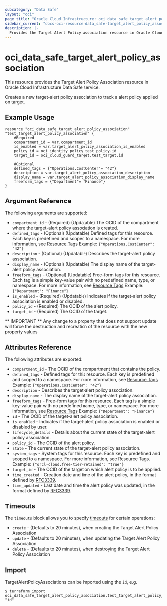```yaml
---
subcategory: "Data Safe"
layout: "oci"
page_title: "Oracle Cloud Infrastructure: oci_data_safe_target_alert_policy_association"
sidebar_current: "docs-oci-resource-data_safe-target_alert_policy_association"
description: |-
  Provides the Target Alert Policy Association resource in Oracle Cloud Infrastructure Data Safe service
---
```


# oci_data_safe_target_alert_policy_association
This resource provides the Target Alert Policy Association resource in Oracle Cloud Infrastructure Data Safe service.

Creates a new target-alert policy association to track a alert policy applied on target.


## Example Usage

```hcl
resource "oci_data_safe_target_alert_policy_association" "test_target_alert_policy_association" {
	#Required
	compartment_id = var.compartment_id
	is_enabled = var.target_alert_policy_association_is_enabled
	policy_id = oci_identity_policy.test_policy.id
	target_id = oci_cloud_guard_target.test_target.id

	#Optional
	defined_tags = {"Operations.CostCenter"= "42"}
	description = var.target_alert_policy_association_description
	display_name = var.target_alert_policy_association_display_name
	freeform_tags = {"Department"= "Finance"}
}
```

## Argument Reference

The following arguments are supported:

* `compartment_id` - (Required) (Updatable) The OCID of the compartment where the target-alert policy association is created.
* `defined_tags` - (Optional) (Updatable) Defined tags for this resource. Each key is predefined and scoped to a namespace. For more information, see [Resource Tags](https://docs.cloud.oracle.com/iaas/Content/General/Concepts/resourcetags.htm) Example: `{"Operations.CostCenter": "42"}`
* `description` - (Optional) (Updatable) Describes the target-alert policy association.
* `display_name` - (Optional) (Updatable) The display name of the target-alert policy association.
* `freeform_tags` - (Optional) (Updatable) Free-form tags for this resource. Each tag is a simple key-value pair with no predefined name, type, or namespace. For more information, see [Resource Tags](https://docs.cloud.oracle.com/iaas/Content/General/Concepts/resourcetags.htm)  Example: `{"Department": "Finance"}`
* `is_enabled` - (Required) (Updatable) Indicates if the target-alert policy association is enabled or disabled.
* `policy_id` - (Required) The OCID of the alert policy.
* `target_id` - (Required) The OCID of the target.


** IMPORTANT **
Any change to a property that does not support update will force the destruction and recreation of the resource with the new property values

## Attributes Reference

The following attributes are exported:

* `compartment_id` - The OCID of the compartment that contains the policy.
* `defined_tags` - Defined tags for this resource. Each key is predefined and scoped to a namespace. For more information, see [Resource Tags](https://docs.cloud.oracle.com/iaas/Content/General/Concepts/resourcetags.htm) Example: `{"Operations.CostCenter": "42"}`
* `description` - Describes the target-alert policy association.
* `display_name` - The display name of the target-alert policy association.
* `freeform_tags` - Free-form tags for this resource. Each tag is a simple key-value pair with no predefined name, type, or namespace. For more information, see [Resource Tags](https://docs.cloud.oracle.com/iaas/Content/General/Concepts/resourcetags.htm)  Example: `{"Department": "Finance"}`
* `id` - The OCID of the target-alert policy association.
* `is_enabled` - Indicates if the target-alert policy association is enabled or disabled by user.
* `lifecycle_details` - Details about the current state of the target-alert policy association.
* `policy_id` - The OCID of the alert policy.
* `state` - The current state of the target-alert policy association.
* `system_tags` - System tags for this resource. Each key is predefined and scoped to a namespace. For more information, see Resource Tags. Example: `{"orcl-cloud.free-tier-retained": "true"}`
* `target_id` - The OCID of the target on which alert policy is to be applied.
* `time_created` - Creation date and time of the alert policy, in the format defined by [RFC3339](https://tools.ietf.org/html/rfc3339).
* `time_updated` - Last date and time the alert policy was updated, in the format defined by [RFC3339](https://tools.ietf.org/html/rfc3339).

## Timeouts

The `timeouts` block allows you to specify [timeouts](https://registry.terraform.io/providers/oracle/oci/latest/docs/guides/changing_timeouts) for certain operations:
* `create` - (Defaults to 20 minutes), when creating the Target Alert Policy Association
* `update` - (Defaults to 20 minutes), when updating the Target Alert Policy Association
* `delete` - (Defaults to 20 minutes), when destroying the Target Alert Policy Association


## Import

TargetAlertPolicyAssociations can be imported using the `id`, e.g.

```
$ terraform import oci_data_safe_target_alert_policy_association.test_target_alert_policy_association "id"
```
